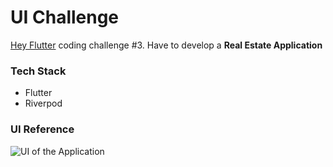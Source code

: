 # UI Challenge

[Hey Flutter]() coding challenge #3.
Have to develop a **Real Estate Application**

### Tech Stack
- Flutter
- Riverpod

### UI Reference

![UI of the Application](https://github.com/laksh29/ui-challenge/assets/81346526/51b7f452-0743-4b9b-a38e-d20afdddd80c)
